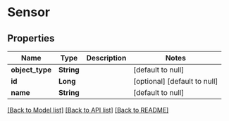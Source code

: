 # Sensor
## Properties

| Name | Type | Description | Notes |
|------------ | ------------- | ------------- | -------------|
| **object\_type** | **String** |  | [default to null] |
| **id** | **Long** |  | [optional] [default to null] |
| **name** | **String** |  | [default to null] |

[[Back to Model list]](../README.md#documentation-for-models) [[Back to API list]](../README.md#documentation-for-api-endpoints) [[Back to README]](../README.md)

